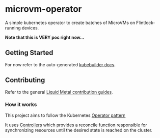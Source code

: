 # microvm-operator

A simple kubernetes operator to create batches of MicroVMs on Flintlock-running
devices.

**Note that this is VERY poc right now...**

## Getting Started

For now refer to the auto-generated [kubebuilder docs](/docs/kubebuilder.md).

## Contributing

Refer to the general [Liquid Metal contribution guides](https://weaveworks-liquidmetal.github.io/site/docs/category/guide-for-contributors/).

### How it works
This project aims to follow the Kubernetes [Operator pattern](https://kubernetes.io/docs/concepts/extend-kubernetes/operator/)

It uses [Controllers](https://kubernetes.io/docs/concepts/architecture/controller/) 
which provides a reconcile function responsible for synchronizing resources until the desired state is reached on the cluster.
